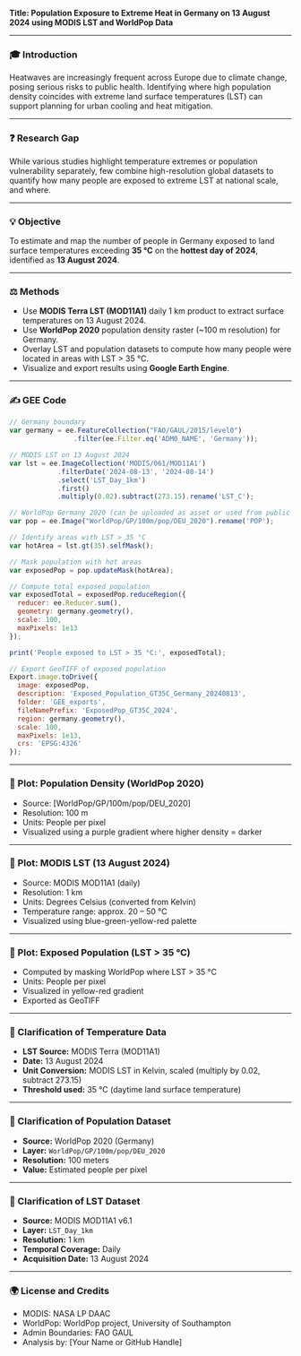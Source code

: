 **Title: Population Exposure to Extreme Heat in Germany on 13 August 2024 using MODIS LST and WorldPop Data**

---

### 🎓 Introduction

Heatwaves are increasingly frequent across Europe due to climate change, posing serious risks to public health. Identifying where high population density coincides with extreme land surface temperatures (LST) can support planning for urban cooling and heat mitigation.

---

### ❓ Research Gap

While various studies highlight temperature extremes or population vulnerability separately, few combine high-resolution global datasets to quantify how many people are exposed to extreme LST at national scale, and where.

---

### 💡 Objective

To estimate and map the number of people in Germany exposed to land surface temperatures exceeding **35 °C** on the **hottest day of 2024**, identified as **13 August 2024**.

---

### ⚖️ Methods

* Use **MODIS Terra LST (MOD11A1)** daily 1 km product to extract surface temperatures on 13 August 2024.
* Use **WorldPop 2020** population density raster (\~100 m resolution) for Germany.
* Overlay LST and population datasets to compute how many people were located in areas with LST > 35 °C.
* Visualize and export results using **Google Earth Engine**.

---

### ✍️ GEE Code

```javascript
// Germany boundary
var germany = ee.FeatureCollection("FAO/GAUL/2015/level0")
                .filter(ee.Filter.eq('ADM0_NAME', 'Germany'));

// MODIS LST on 13 August 2024
var lst = ee.ImageCollection('MODIS/061/MOD11A1')
            .filterDate('2024-08-13', '2024-08-14')
            .select('LST_Day_1km')
            .first()
            .multiply(0.02).subtract(273.15).rename('LST_C');

// WorldPop Germany 2020 (can be uploaded as asset or used from public source)
var pop = ee.Image("WorldPop/GP/100m/pop/DEU_2020").rename('POP');

// Identify areas with LST > 35 °C
var hotArea = lst.gt(35).selfMask();

// Mask population with hot areas
var exposedPop = pop.updateMask(hotArea);

// Compute total exposed population
var exposedTotal = exposedPop.reduceRegion({
  reducer: ee.Reducer.sum(),
  geometry: germany.geometry(),
  scale: 100,
  maxPixels: 1e13
});

print('People exposed to LST > 35 °C:', exposedTotal);

// Export GeoTIFF of exposed population
Export.image.toDrive({
  image: exposedPop,
  description: 'Exposed_Population_GT35C_Germany_20240813',
  folder: 'GEE_exports',
  fileNamePrefix: 'ExposedPop_GT35C_2024',
  region: germany.geometry(),
  scale: 100,
  maxPixels: 1e13,
  crs: 'EPSG:4326'
});
```

---

### 🔻 Plot: Population Density (WorldPop 2020)

* Source: \[WorldPop/GP/100m/pop/DEU\_2020]
* Resolution: 100 m
* Units: People per pixel
* Visualized using a purple gradient where higher density = darker

---

### 🔻 Plot: MODIS LST (13 August 2024)

* Source: MODIS MOD11A1 (daily)
* Resolution: 1 km
* Units: Degrees Celsius (converted from Kelvin)
* Temperature range: approx. 20 – 50 °C
* Visualized using blue-green-yellow-red palette

---

### 🔻 Plot: Exposed Population (LST > 35 °C)

* Computed by masking WorldPop where LST > 35 °C
* Units: People per pixel
* Visualized in yellow-red gradient
* Exported as GeoTIFF

---

### 🔹 Clarification of Temperature Data

* **LST Source:** MODIS Terra (MOD11A1)
* **Date:** 13 August 2024
* **Unit Conversion:** MODIS LST in Kelvin, scaled (multiply by 0.02, subtract 273.15)
* **Threshold used:** 35 °C (daytime land surface temperature)

---

### 🔹 Clarification of Population Dataset

* **Source:** WorldPop 2020 (Germany)
* **Layer:** `WorldPop/GP/100m/pop/DEU_2020`
* **Resolution:** 100 meters
* **Value:** Estimated people per pixel

---

### 🔹 Clarification of LST Dataset

* **Source:** MODIS MOD11A1 v6.1
* **Layer:** `LST_Day_1km`
* **Resolution:** 1 km
* **Temporal Coverage:** Daily
* **Acquisition Date:** 13 August 2024

---

### 🌍 License and Credits

* MODIS: NASA LP DAAC
* WorldPop: WorldPop project, University of Southampton
* Admin Boundaries: FAO GAUL
* Analysis by: \[Your Name or GitHub Handle]
